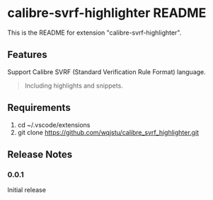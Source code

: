 # calibre-svrf-highlighter README

This is the README for extension "calibre-svrf-highlighter".

## Features

Support Calibre SVRF (Standard Verification Rule Format) language.

> Including highlights and snippets.

## Requirements

1. cd ~/.vscode/extensions
2. git clone https://github.com/wqjstu/calibre_svrf_highlighter.git

## Release Notes

### 0.0.1

Initial release